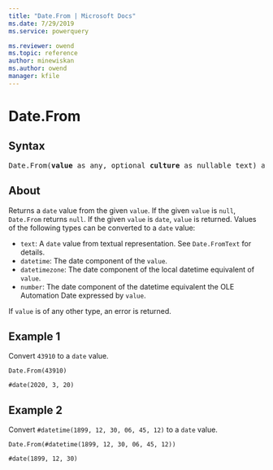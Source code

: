```yaml
---
title: "Date.From | Microsoft Docs"
ms.date: 7/29/2019
ms.service: powerquery

ms.reviewer: owend
ms.topic: reference
author: minewiskan
ms.author: owend
manager: kfile
---
```

# Date.From

## Syntax

<pre>
Date.From(<b>value</b> as any, optional <b>culture</b> as nullable text) as nullable date 
</pre>
  
## About  
Returns a `date` value from the given `value`. If the given `value` is `null`, `Date.From` returns `null`. If the given `value` is `date`, `value` is returned. Values of the following types can be converted to a `date` value: <ul> <li><code>text</code>: A <code>date</code> value from textual representation. See <code>Date.FromText</code> for details.</li> <li><code>datetime</code>: The date component of the <code>value</code>.</li> <li><code>datetimezone</code>: The date component of the local datetime equivalent of <code>value</code>.</li> <li><code>number</code>: The date component of the datetime equivalent the OLE Automation Date expressed by <code>value</code>.</li> </ul> If <code>value</code> is of any other type, an error is returned.

## Example 1
Convert `43910` to a `date` value.

```powerquery-m
Date.From(43910)
```

```powerquery-m
#date(2020, 3, 20)
```

## Example 2
Convert `#datetime(1899, 12, 30, 06, 45, 12)` to a `date` value.

```powerquery-m
Date.From(#datetime(1899, 12, 30, 06, 45, 12))
```

```powerquery-m
#date(1899, 12, 30)
```
